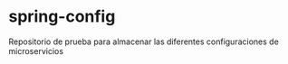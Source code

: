 # spring-config
Repositorio de prueba para almacenar las diferentes configuraciones de microservicios
